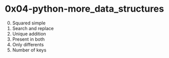 # 0x04-python-more_data_structures

0. Squared simple
1. Search and replace
2. Unique addition
3. Present in both
4. Only differents
5. Number of keys